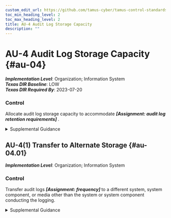 ```yaml
---
custom_edit_url: https://github.com/tamus-cyber/tamus-control-standards/tree/main/content/tamus.edu/TAMUS_profile.xml
toc_min_heading_level: 2
toc_max_heading_level: 2
title: AU-4 Audit Log Storage Capacity
description: ""
---
```


# AU-4 Audit Log Storage Capacity {#au-04}

_**Implementation Level**_: Organization; Information System\
_**Texas DIR Baseline**_: LOW\
_**Texas DIR Required By**_: 2023-07-20

### Control

Allocate audit log storage capacity to accommodate <strong> <em>[Assignment: audit log retention requirements]</em> </strong>.

<details>
  <summary>Supplemental Guidance</summary>

Organizations consider the types of audit logging to be performed and the audit log processing requirements when allocating audit log storage capacity. Allocating sufficient audit log storage capacity reduces the likelihood of such capacity being exceeded and resulting in the potential loss or reduction of audit logging capability.

</details>

## AU-4(1) Transfer to Alternate Storage {#au-04.01}

_**Implementation Level**_: Organization; Information System

### Control

Transfer audit logs <strong> <em>[Assignment: frequency]</em> </strong> to a different system, system component, or media other than the system or system component conducting the logging.

<details>
  <summary>Supplemental Guidance</summary>

Audit log transfer, also known as off-loading, is a common process in systems with limited audit log storage capacity and thus supports availability of the audit logs. The initial audit log storage is only used in a transitory fashion until the system can communicate with the secondary or alternate system allocated to audit log storage, at which point the audit logs are transferred. Transferring audit logs to alternate storage is similar to <a xmlns="http://csrc.nist.gov/ns/oscal/1.0" href="#au-9.2">AU-9(2)</a> in that audit logs are transferred to a different entity. However, the purpose of selecting <a xmlns="http://csrc.nist.gov/ns/oscal/1.0" href="#au-9.2">AU-9(2)</a> is to protect the confidentiality and integrity of audit records. Organizations can select either control enhancement to obtain the benefit of increased audit log storage capacity and preserving the confidentiality, integrity, and availability of audit records and logs.

</details>

